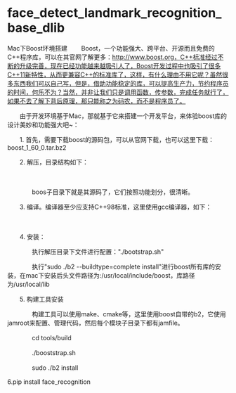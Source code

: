 # face_detect_landmark_recognition_base_dlib



Mac下Boost环境搭建
　　Boost，一个功能强大、跨平台、开源而且免费的C++程序库，可以在其官网了解更多：http://www.boost.org，C++标准经过不断的升级完善，现在已经功能越来越吸引人了，Boost开发过程中也吸引了很多C++11新特性，从而更兼容C++的标准库了，这样，有什么理由不用它呢？虽然很多东西我们可以自己写，但是，借助功能稳定的库，可以提高生产力，节约程序员的时间，何乐不为？当然，并非让我们只是调用函数，传参数，完成任务就行了，如果不去了解下背后原理，那只能称之为码农，而不是程序员了。

　　由于开发环境基于Mac，那就基于它来搭建一个开发平台，来体验boost库的设计美妙和功能强大吧~：

　　1. 首先，需要下载boost的源码包，可以从官网下载，也可以这里下载：boost_1_60_0.tar.bz2

　　2. 解压，目录结构如下：

　　　　

　　　　boos子目录下就是其源码了，它们按照功能划分，很清晰。

　　3. 编译。编译器至少应支持C++98标准，这里使用gcc编译器，如下：

　　　　

　　4. 安装：

　　　　执行解压目录下文件进行配置："./bootstrap.sh"

　　　　执行"sudo ./b2 --buildtype=complete install"进行boost所有库的安装，在mac下安装后头文件路径为:/usr/local/include/boost，库路径为/usr/local/lib

　　5. 构建工具安装

　　　　构建工具可以使用make、cmake等，这里使用boost自带的b2，它使用jamroot来配置、管理代码，然后每个模块子目录下都有jamfile。

　　　　cd tools/build

　　　　./booststrap.sh

　　　　sudo ./b2 install


6.pip install face_recognition
